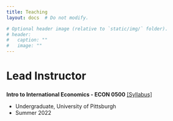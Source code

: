 ```yaml
---
title: Teaching
layout: docs  # Do not modify.

# Optional header image (relative to `static/img/` folder).
# header:
#   caption: ""
#   image: ""
---
```

# Lead Instructor

### 

**Intro to International Economics - ECON 0500** [[Syllabus]]('../uploads/ECON0500_S22.pdf')
* Undergraduate, University of Pittsburgh 
* Summer 2022

